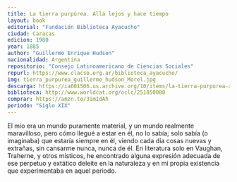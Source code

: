 ```yaml
---
title: La tierra purpúrea. Allá lejos y hace tiempo
layout: book
editorial: "Fundación Biblioteca Ayacucho"
ciudad: Caracas
edicion: 1980
year: 1885
author: "Guillermo Enrique Hudson"
nacionalidad: Argentina
repositorio: "Consejo Latinoamericano de Ciencias Sociales"
repurl: https://www.clacso.org.ar/biblioteca_ayacucho/
img: tierra_purpurea_guillermo_hudson_Morel.jpg
descarga: https://ia601506.us.archive.org/10/items/la-tierra-purpurea-alla-lejos-y-hace-tiempo-william-henry-hudson/La_tierra_purpurea_Alla_lejos_y_hace_tiempo_William_Henry_Hudson.pdf
biblioteca: http://www.worldcat.org/oclc/251850080
comprar: https://amzn.to/3imIdAh
periodo: "Siglo XIX"
---
```

 

El mío era un mundo puramente material, y un mundo realmente maravilloso, pero cómo llegué a estar en él, no lo sabía; solo sabía (o imaginaba) que estaría siempre en él, viendo cada día cosas nuevas y extrañas, sin cansarme nunca, nunca de él. En literatura solo en Vaughan, Traherne, y otros místicos, he encontrado alguna expresión adecuada de ese perpetuo y extático deleite en la naturaleza y en mi propia existencia que experimentaba en aquel periodo.
